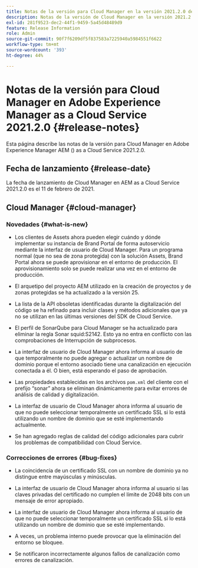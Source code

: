 ```yaml
---
title: Notas de la versión para Cloud Manager en la versión 2021.2.0 de AEM as a Cloud Service
description: Notas de la versión de Cloud Manager en la versión 2021.2.0 as a Cloud Service de Adobe Experience Manager AEM ()
exl-id: 281f9523-dec2-44f1-9459-5a45d48489d9
feature: Release Information
role: Admin
source-git-commit: 90f7f6209df5f837583a7225940a5984551f6622
workflow-type: tm+mt
source-wordcount: '393'
ht-degree: 44%

---
```


# Notas de la versión para Cloud Manager en Adobe Experience Manager as a Cloud Service 2021.2.0 {#release-notes}

Esta página describe las notas de la versión para Cloud Manager en Adobe Experience Manager AEM () as a Cloud Service 2021.2.0.

## Fecha de lanzamiento {#release-date}

La fecha de lanzamiento de Cloud Manager en AEM as a Cloud Service 2021.2.0 es el 11 de febrero de 2021.

## Cloud Manager {#cloud-manager}

### Novedades {#what-is-new}

* Los clientes de Assets ahora pueden elegir cuándo y dónde implementar su instancia de Brand Portal de forma autoservicio mediante la interfaz de usuario de Cloud Manager. Para un programa normal (que no sea de zona protegida) con la solución Assets, Brand Portal ahora se puede aprovisionar en el entorno de producción. El aprovisionamiento solo se puede realizar una vez en el entorno de producción.

* El arquetipo del proyecto AEM utilizado en la creación de proyectos y de zonas protegidas se ha actualizado a la versión 25.

* La lista de la API obsoletas identificadas durante la digitalización del código se ha refinado para incluir clases y métodos adicionales que ya no se utilizan en las últimas versiones del SDK de Cloud Service.

* El perfil de SonarQube para Cloud Manager se ha actualizado para eliminar la regla Sonar squid:S2142. Esto ya no entra en conflicto con las comprobaciones de Interrupción de subprocesos.

* La interfaz de usuario de Cloud Manager ahora informa al usuario de que temporalmente no puede agregar o actualizar un nombre de dominio porque el entorno asociado tiene una canalización en ejecución conectada a él. O bien, está esperando el paso de aprobación.

* Las propiedades establecidas en los archivos `pom.xml` del cliente con el prefijo “sonar” ahora se eliminan dinámicamente para evitar errores de análisis de calidad y digitalización.

* La interfaz de usuario de Cloud Manager ahora informa al usuario de que no puede seleccionar temporalmente un certificado SSL si lo está utilizando un nombre de dominio que se esté implementando actualmente.

* Se han agregado reglas de calidad del código adicionales para cubrir los problemas de compatibilidad con Cloud Service.

### Correcciones de errores  {#bug-fixes}

* La coincidencia de un certificado SSL con un nombre de dominio ya no distingue entre mayúsculas y minúsculas.

* La interfaz de usuario de Cloud Manager ahora informa al usuario si las claves privadas del certificado no cumplen el límite de 2048 bits con un mensaje de error apropiado.

* La interfaz de usuario de Cloud Manager ahora informa al usuario de que no puede seleccionar temporalmente un certificado SSL si lo está utilizando un nombre de dominio que se esté implementando.

* A veces, un problema interno puede provocar que la eliminación del entorno se bloquee.

* Se notificaron incorrectamente algunos fallos de canalización como errores de canalización.
